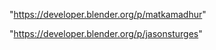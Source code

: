  
"https://developer.blender.org/p/matkamadhur"


"https://developer.blender.org/p/jasonsturges"


 
